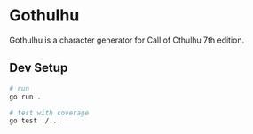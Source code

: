 # Gothulhu

Gothulhu is a character generator for Call of Cthulhu 7th edition.

## Dev Setup

```bash
# run
go run .

# test with coverage
go test ./...
```
